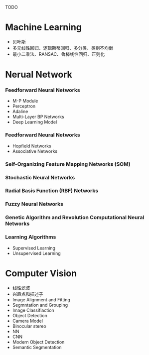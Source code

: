 <!--
.. title: 机器学习、神经网络、计算机视觉传统方法
.. slug: ML_NN_CV
.. date: 2021-03-24 21:04:10 UTC+08:00
.. tags: ML, NN, CV
.. category: Basic knowledge
.. link: 
.. description: Some Traditional method of ML, NN, CV
.. type: text
.. has_math: true
-->

TODO

<!-- TEASER_END -->

# Machine Learning
- 贝叶斯
- 多元线性回归、逻辑斯蒂回归、多分类、类别不均衡
- 最小二乘法、RANSAC、鲁棒线性回归、正则化


# Nerual Network
### Feedforward Neural Networks
- M-P Module
- Perceptron
- Adaline
- Multi-Layer BP Networks
- Deep Learning Model

### Feedforward Neural Networks
- Hopfield Networks
- Associative Networks

### Self-Organizing Feature Mapping Networks (SOM)

### Stochastic Neural Networks

### Radial Basis Function (RBF) Networks

### Fuzzy Neural Networks

### Genetic Algorithm and Revolution Computational Neural Networks

### Learning Algorithms
- Supervised Learning
- Unsupervised Learning


# Computer Vision
- 线性滤波
- 兴趣点和描述子
- Image Alignment and Fitting
- Segmntation and Grouping
- Image Classifiaction
- Object Detection
- Camera Model
- Binocular stereo
- NN
- CNN
- Modern Object Detection
- Semantic Segmentation

